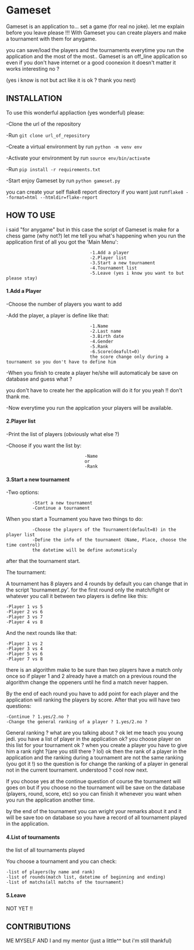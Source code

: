 # Gameset
Gameset is an application to... set a game (for real no joke). let me explain before you leave please !!!
With Gameset you can create players and make a tournament with them for anygame.

you can save/load the players and the tournaments everytime you run the application and the most of the most..
Gameset is an off_line application so even if you don't have internet or a good coonexion it doesn't matter it works
interesting no ?

(yes i know is not but act like it is ok ? thank you next)

## INSTALLATION
To use this wonderful appliaction (yes wonderful) please:

 -Clone the url of the repository
 
 -Run `git clone url_of_repository`
 
 -Create a virtual environment by run `python -m venv env`
 
 -Activate your environment by run `source env/bin/activate`
 
 -Run `pip install -r requirements.txt`
 
 -Start enjoy Gameset by run `python gameset.py`
  
 you can create your self flake8 report directory if you want just run`flake8 --format=html --htmldir=flake-report` 
 
 
 
## HOW TO USE

i said "for anygame" but in this case the script of Gameset is make for a chess game (why not?)
let me tell you what's happening when you run the application
first of all you got the 'Main Menu':
                                    
                                    -1.Add a player
                                    -2.Player list
                                    -3.Start a new tournament
                                    -4.Tournament list
                                    -5.Leave (yes i know you want to but please stay)
                                    
#### 1.Add a Player
-Choose the number of players you want to add

-Add the player, a player is define like that:
                
                                    -1.Name
                                    -2.Last name
                                    -3.Birth date
                                    -4.Gender
                                    -5.Rank
                                    -6.Score(deafult=0) 
                                    the score change only during a tournament so you don't have to define him
                                    
 -When you finish to create a player he/she will automaticaly be save on database and guess what ? 
 
 you don't have to create her the application will do it for you yeah !! don't thank me.
 
 -Now everytime you run the applcation your players will be available.
 
 #### 2.Player list
 -Print the list of players (obviously what else ?)
 
 -Choose if you want the list by:
    
                                  -Name
                                  or
                                  -Rank
                                  
 #### 3.Start a new tournament
 -Two options:
              
              -Start a new tournament
              -Continue a tournament
 
 When you start a Tournament you have two things to do:
 
              -Choose the players of the Tournament(default=8) in the player list
              -Define the info of the tournament (Name, Place, choose the time control)
              the datetime will be define automaticaly
              
 after that the tournament start.
 
 The tournament:
    
 A tournament has 8 players and 4 rounds by default you can change that in the script 'tournament.py'.
 for the first round only the match/fight or whatever you call it between two players is define like this:
   
    -Player 1 vs 5
    -Player 2 vs 6
    -Player 3 vs 7
    -Player 4 vs 8
    
  And the next rounds like that:
    
    -Player 1 vs 2
    -Player 3 vs 4
    -Player 5 vs 6
    -Player 7 vs 8
    
   there is an algorithm make to be sure than two players have a match only once so if player 1 and 2 already have a match on a previous round the algorithm change the oppeners until he find a match never happen.
   
 By the end of each round you have to add point for each player and the application will ranking the players by score.
 After that you will have two questions:
 
    -Continue ? 1.yes/2.no ?
    -Change the general ranking of a player ? 1.yes/2.no ?
    
 General ranking ? what are you talking about ? ok let me teach you young jedi. you have a list of player in the application ok? you choose player on this list for your tournament ok ? when you create a player you have to give him a rank right ?(are you still there ? lol) ok then the rank of a player in the application and the ranking during a tournament are not the same ranking (you got it !) so the question is for change the ranking of a player in general not in the current tournament.
 understood ? cool now next.
 
 If you choose yes at the continue question of course the tournament will goes on but if you choose no the tournament will be save on the database (players, round, score, etc) so you can finish it whenever you want when you run the application another time.
 
 by the end of the tournament you can wright your remarks about it and it will be save too on database so you have a record of all tournament played in the application.
 
#### 4.List of tournaments
the list of all tournaments played

You choose a tournament and you can check:

    -list of players(by name and rank)
    -list of rounds(match list, datetime of beginning and ending)
    -list of matchs(all matchs of the tournament)  
    
#### 5.Leave
NOT YET !!

 
 ## CONTRIBUTIONS
 ME MYSELF AND I
 and my mentor (just a little^^ but i'm still thankful)
